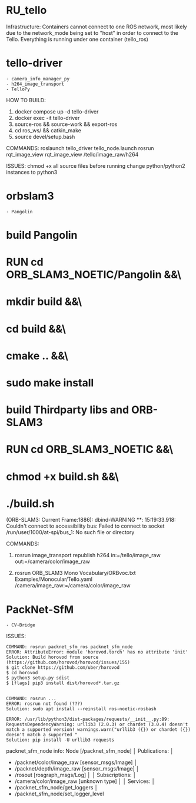# RU_tello

Infrastructure:
Containers cannot connect to one ROS network, most likely due to the network_mode being set to "host" in order to connect to the Tello. Everything is running under one container (tello_ros)

# tello-driver
    - camera_info_manager_py
    - h264_image_transport
    - TelloPy

HOW TO BUILD:
1. docker compose up -d tello-driver
2. docker exec -it tello-driver
3. source-ros && source-work && export-ros
4. cd ros_ws/ && catkin_make
5. source devel/setup.bash

COMMANDS:
roslaunch tello_driver tello_node.launch
rosrun rqt_image_view rqt_image_view /tello/image_raw/h264

ISSUES:
chmod +x all source files before running
change python/python2 instances to python3

# orbslam3
    - Pangolin

# build Pangolin
# RUN cd ORB_SLAM3_NOETIC/Pangolin &&\
#     mkdir build &&\
#     cd build &&\
#     cmake .. &&\
#     sudo make install

# build Thirdparty libs and ORB-SLAM3
# RUN cd ORB_SLAM3_NOETIC &&\
#     chmod +x build.sh &&\
#     ./build.sh

(ORB-SLAM3: Current Frame:1886): dbind-WARNING **: 15:19:33.918: Couldn't connect to accessibility bus: Failed to connect to socket /run/user/1000/at-spi/bus_1: No such file or directory


COMMANDS:

1. rosrun image_transport republish h264 in:=/tello/image_raw out:=/camera/color/image_raw 

2. rosrun ORB_SLAM3 Mono Vocabulary/ORBvoc.txt Examples/Monocular/Tello.yaml /camera/image_raw:=/camera/color/image_raw 

# PackNet-SfM
    - CV-Bridge

ISSUES:
```
COMMAND: rosrun packnet_sfm_ros packnet_sfm_node
ERROR: AttributeError: module 'horovod.torch' has no attribute 'init'
Solution: Build horovod from source (https://github.com/horovod/horovod/issues/155)
$ git clone https://github.com/uber/horovod
$ cd horovod
$ python3 setup.py sdist
$ [flags] pip3 install dist/horovod*.tar.gz


COMMAND: rosrun ...
ERROR: rosrun not found (???)
Solution: sudo apt install --reinstall ros-noetic-rosbash

ERROR: /usr/lib/python3/dist-packages/requests/__init__.py:89: RequestsDependencyWarning: urllib3 (2.0.3) or chardet (3.0.4) doesn't match a supported version! warnings.warn("urllib3 ({}) or chardet ({}) doesn't match a supported "
Solution: pip install -U urllib3 requests

```

packnet_sfm_node info:
Node [/packnet_sfm_node]                                          │
Publications:                                                     │
 * /packnet/color/image_raw [sensor_msgs/Image]                   │
 * /packnet/depth/image_raw [sensor_msgs/Image]                   │
 * /rosout [rosgraph_msgs/Log]                                    │
                                                                  │
Subscriptions:                                                    │
 * /camera/color/image_raw [unknown type]                         │
                                                                  │
Services:                                                         │
 * /packnet_sfm_node/get_loggers                                  │
 * /packnet_sfm_node/set_logger_level   